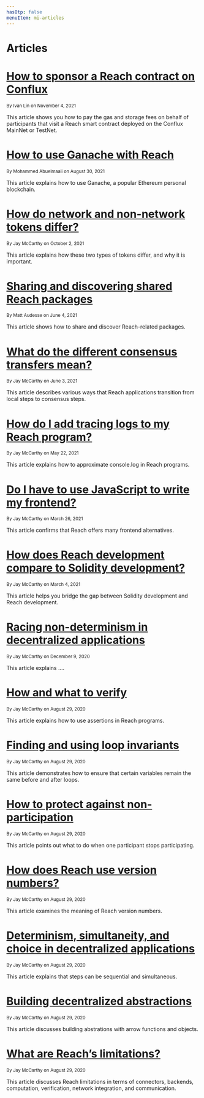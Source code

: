 ```yaml
---
hasOtp: false
menuItem: mi-articles
---
```


# Articles

# [How to sponsor a Reach contract on Conflux](/en/pages/articles/how-to-sponsor-a-reach-contract-on-conflux/)

<small class="text-muted">By Ivan Lin on November 4, 2021</small>

This article shows you how to pay the gas and storage fees on behalf of participants that visit a Reach smart contract deployed on the Conflux MainNet or TestNet.

# [How to use Ganache with Reach](/en/pages/articles/how-to-use-ganache-with-reach/)

<small class="text-muted">By Mohammed Abuelmaali on August 30, 2021</small>

This article explains how to use Ganache, a popular Ethereum personal blockchain.

# [How do network and non-network tokens differ?](/en/pages/articles/how-do-network-and-non-network-tokens-differ/)

<small class="text-muted">By Jay McCarthy on October 2, 2021</small>

This article explains how these two types of tokens differ, and why it is important.

# [Sharing and discovering shared Reach packages](/en/pages/articles/sharing-and-discovering-shared-reach-packages/)

<small class="text-muted">By Matt Audesse on June 4, 2021</small>

This article shows how to share and discover Reach-related packages. 

# [What do the different consensus transfers mean?](/en/pages/articles/what-do-the-different-transfers-mean/)

<small class="text-muted">By Jay McCarthy on June 3, 2021</small>

This article describes various ways that Reach applications transition from local steps to consensus steps.

# [How do I add tracing logs to my Reach program?](/en/pages/articles/how-do-i-add-tracing-logs-to-my-program/)

<small class="text-muted">By Jay McCarthy on May 22, 2021</small>

This article explains how to approximate console.log in Reach programs.

# [Do I have to use JavaScript to write my frontend?](/en/pages/articles/do-i-have-to-use-javascript/)

<small class="text-muted">By Jay McCarthy on March 26, 2021</small>

This article confirms that Reach offers many frontend alternatives.

# [How does Reach development compare to Solidity development?](/en/pages/articles/how-does-reach-development-compare-to-solidity-development/)

<small class="text-muted">By Jay McCarthy on March 4, 2021</small>

This article helps you bridge the gap between Solidity development and Reach development.

# [Racing non-determinism in decentralized applications](/en/pages/articles/racing-non-determinism-in-dapps/)

<small class="text-muted">By Jay McCarthy on December 9, 2020</small>

This article explains ....

# [How and what to verify](/en/pages/articles/how-and-what-to-verify/)

<small class="text-muted">By Jay McCarthy on August 29, 2020</small>

This article explains how to use assertions in Reach programs.

# [Finding and using loop invariants](/en/pages/articles/finding-and-using-loop-invariants/)

<small class="text-muted">By Jay McCarthy on August 29, 2020</small>

This article demonstrates how to ensure that certain variables remain the same before and after loops.

# [How to protect against non-participation](/en/pages/articles/how-to-protect-against-non-participation/)

<small class="text-muted">By Jay McCarthy on August 29, 2020</small>

This article points out what to do when one participant stops participating.

# [How does Reach use version numbers?](/en/pages/articles/how-does-reach-use-version-numbers/)

<small class="text-muted">By Jay McCarthy on August 29, 2020</small>

This article examines the meaning of Reach version numbers.

# [Determinism, simultaneity, and choice in decentralized applications](/en/pages/articles/determinism-simultaneity-and-choice-in-dapps/)

<small class="text-muted">By Jay McCarthy on August 29, 2020</small>

This article explains that steps can be sequential and simultaneous.

# [Building decentralized abstractions](/en/pages/articles/building-decentralized-abstractions/)

<small class="text-muted">By Jay McCarthy on August 29, 2020</small>

This article discusses building abstrations with arrow functions and objects.

# [What are Reach’s limitations?](/en/pages/articles/what-are-reach-limitations/)

<small class="text-muted">By Jay McCarthy on August 29, 2020</small>

This article discusses Reach limitations in terms of connectors, backends, computation, verification, network integration, and communication.
